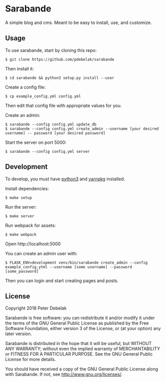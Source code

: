 Sarabande
=========

A simple blog and cms. Meant to be easy to install, use, and customize.

## Usage

To use sarabande, start by cloning this repo:

```
$ git clone https://github.com/pdebelak/sarabande
```

Then install it:

```
$ cd sarabande && python3 setup.py install --user
```

Create a config file:

```
$ cp example_config.yml config.yml
```

Then edit that config file with appropriate values for you.

Create an admin:

```
$ sarabande --config config.yml update_db
$ sarabande --config config.yml create_admin --username [your desired username] -- password [your desired password]
```

Start the server on port 5000:

```
$ sarabande --config config.yml server
```

## Development

To develop, you must have [python3](https://www.python.org/) and
[yarnpkg](https://yarnpkg.com) installed.

Install dependencies:

```
$ make setup
```

Run the server:

```
$ make server
```

Run webpack for assets:

```
$ make webpack
```

Open http://localhost:5000

You can create an admin user with:

```
$ FLASK_ENV=development venv/bin/sarabande create_admin --config example_config.ytml --username [some username] --password [some_password]
```

Then you can login and start creating pages and posts.

## License

Copyright 2018 Peter Debelak

Sarabande is free software: you can redistribute it and/or modify
it under the terms of the GNU General Public License as published by
the Free Software Foundation, either version 3 of the License, or
(at your option) any later version.

Sarabande is distributed in the hope that it will be useful,
but WITHOUT ANY WARRANTY; without even the implied warranty of
MERCHANTABILITY or FITNESS FOR A PARTICULAR PURPOSE.  See the
GNU General Public License for more details.

You should have received a copy of the GNU General Public License
along with Sarabande.  If not, see <http://www.gnu.org/licenses/>.
